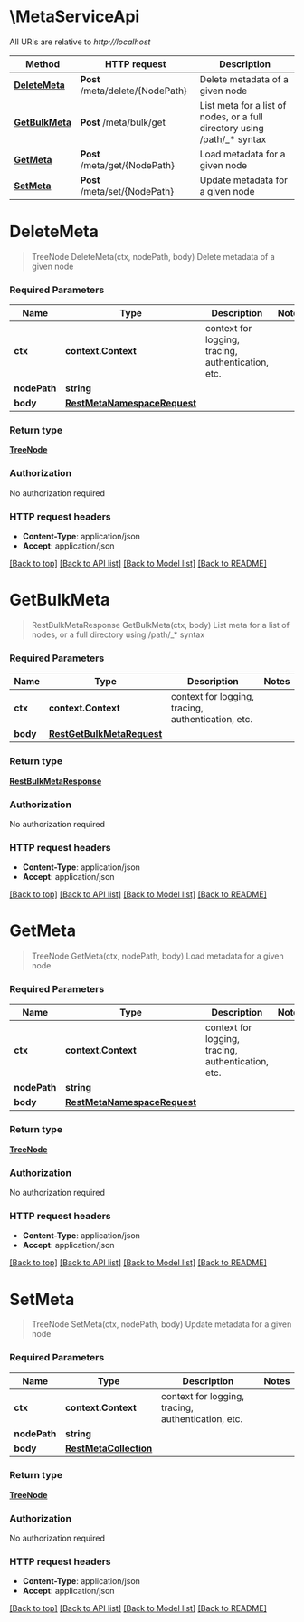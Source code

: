 # \MetaServiceApi

All URIs are relative to *http://localhost*

Method | HTTP request | Description
------------- | ------------- | -------------
[**DeleteMeta**](MetaServiceApi.md#DeleteMeta) | **Post** /meta/delete/{NodePath} | Delete metadata of a given node
[**GetBulkMeta**](MetaServiceApi.md#GetBulkMeta) | **Post** /meta/bulk/get | List meta for a list of nodes, or a full directory using /path/_* syntax
[**GetMeta**](MetaServiceApi.md#GetMeta) | **Post** /meta/get/{NodePath} | Load metadata for a given node
[**SetMeta**](MetaServiceApi.md#SetMeta) | **Post** /meta/set/{NodePath} | Update metadata for a given node


# **DeleteMeta**
> TreeNode DeleteMeta(ctx, nodePath, body)
Delete metadata of a given node

### Required Parameters

Name | Type | Description  | Notes
------------- | ------------- | ------------- | -------------
 **ctx** | **context.Context** | context for logging, tracing, authentication, etc.
  **nodePath** | **string**|  | 
  **body** | [**RestMetaNamespaceRequest**](RestMetaNamespaceRequest.md)|  | 

### Return type

[**TreeNode**](treeNode.md)

### Authorization

No authorization required

### HTTP request headers

 - **Content-Type**: application/json
 - **Accept**: application/json

[[Back to top]](#) [[Back to API list]](../../README.md#documentation-for-api-endpoints) [[Back to Model list]](../../README.md#documentation-for-models) [[Back to README]](../../README.md)

# **GetBulkMeta**
> RestBulkMetaResponse GetBulkMeta(ctx, body)
List meta for a list of nodes, or a full directory using /path/_* syntax

### Required Parameters

Name | Type | Description  | Notes
------------- | ------------- | ------------- | -------------
 **ctx** | **context.Context** | context for logging, tracing, authentication, etc.
  **body** | [**RestGetBulkMetaRequest**](RestGetBulkMetaRequest.md)|  | 

### Return type

[**RestBulkMetaResponse**](restBulkMetaResponse.md)

### Authorization

No authorization required

### HTTP request headers

 - **Content-Type**: application/json
 - **Accept**: application/json

[[Back to top]](#) [[Back to API list]](../../README.md#documentation-for-api-endpoints) [[Back to Model list]](../../README.md#documentation-for-models) [[Back to README]](../../README.md)

# **GetMeta**
> TreeNode GetMeta(ctx, nodePath, body)
Load metadata for a given node

### Required Parameters

Name | Type | Description  | Notes
------------- | ------------- | ------------- | -------------
 **ctx** | **context.Context** | context for logging, tracing, authentication, etc.
  **nodePath** | **string**|  | 
  **body** | [**RestMetaNamespaceRequest**](RestMetaNamespaceRequest.md)|  | 

### Return type

[**TreeNode**](treeNode.md)

### Authorization

No authorization required

### HTTP request headers

 - **Content-Type**: application/json
 - **Accept**: application/json

[[Back to top]](#) [[Back to API list]](../../README.md#documentation-for-api-endpoints) [[Back to Model list]](../../README.md#documentation-for-models) [[Back to README]](../../README.md)

# **SetMeta**
> TreeNode SetMeta(ctx, nodePath, body)
Update metadata for a given node

### Required Parameters

Name | Type | Description  | Notes
------------- | ------------- | ------------- | -------------
 **ctx** | **context.Context** | context for logging, tracing, authentication, etc.
  **nodePath** | **string**|  | 
  **body** | [**RestMetaCollection**](RestMetaCollection.md)|  | 

### Return type

[**TreeNode**](treeNode.md)

### Authorization

No authorization required

### HTTP request headers

 - **Content-Type**: application/json
 - **Accept**: application/json

[[Back to top]](#) [[Back to API list]](../../README.md#documentation-for-api-endpoints) [[Back to Model list]](../../README.md#documentation-for-models) [[Back to README]](../../README.md)

